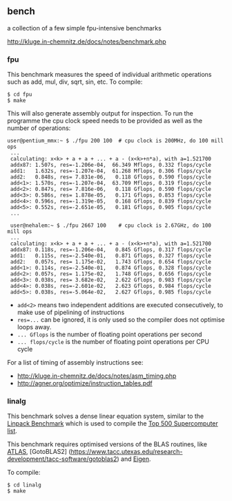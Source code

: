 ## bench
a collection of a few simple fpu-intensive benchmarks

http://kluge.in-chemnitz.de/docs/notes/benchmark.php

### fpu
This benchmark measures the speed of individual arithmetic
operations such as add, mul, div, sqrt, sin, etc. To compile:

```
$ cd fpu
$ make
```

This will also generate assembly output for inspection.
To run the programme the cpu clock speed needs to be provided as well
as the number of operations:

```
user@pentium_mmx:~ $ ./fpu 200 100	# cpu clock is 200MHz, do 100 mill ops
 ...
 calculating: x<k> + a + a + ... + a - (x<k>+n*a), with a=1.521700
 addx87: 1.507s, res=-1.206e-04,  66.349 Mflops, 0.332 flops/cycle
 add1:   1.632s, res=-1.207e-04,  61.268 Mflops, 0.306 flops/cycle
 add2:   0.848s, res= 7.831e-06,   0.118 Gflops, 0.590 flops/cycle
 add<1>: 1.570s, res=-1.207e-04,  63.709 Mflops, 0.319 flops/cycle
 add<2>: 0.847s, res= 7.816e-06,   0.118 Gflops, 0.590 flops/cycle
 add<3>: 0.586s, res= 1.878e-05,   0.171 Gflops, 0.853 flops/cycle
 add<4>: 0.596s, res=-1.319e-05,   0.168 Gflops, 0.839 flops/cycle
 add<5>: 0.552s, res=-2.651e-05,   0.181 Gflops, 0.905 flops/cycle
 ...

 user@nehalem:~ $ ./fpu 2667 100	# cpu clock is 2.67GHz, do 100 mill ops
 ...
 calculating: x<k> + a + a + ... + a - (x<k>+n*a), with a=1.521700
 addx87: 0.118s, res=-1.206e-04,   0.845 Gflops, 0.317 flops/cycle
 add1:   0.115s, res=-2.540e-01,   0.871 Gflops, 0.327 flops/cycle
 add2:   0.057s, res= 1.175e-02,   1.743 Gflops, 0.654 flops/cycle
 add<1>: 0.114s, res=-2.540e-01,   0.874 Gflops, 0.328 flops/cycle
 add<2>: 0.057s, res= 1.175e-02,   1.748 Gflops, 0.656 flops/cycle
 add<3>: 0.038s, res= 3.682e-02,   2.622 Gflops, 0.983 flops/cycle
 add<4>: 0.038s, res=-2.601e-02,   2.623 Gflops, 0.984 flops/cycle
 add<5>: 0.038s, res=-5.064e-02,   2.627 Gflops, 0.985 flops/cycle
```

- `add<2>` means two independent additions are executed consecutively,
	to make use of pipelining of instructions
- `res=...` can be ignored, it is only used so the compiler
	does not optimise loops away.
- `... Gflops` is the number of floating point operations per second
- `... flops/cycle` is the number of floating point operations per CPU	
	cycle


For a list of timing of assembly instructions see:
- http://kluge.in-chemnitz.de/docs/notes/asm_timing.php
- http://agner.org/optimize/instruction_tables.pdf


### linalg

This benchmark solves a dense linear equation system, similar
to the [Linpack Benchmark](http://www.top500.org/project/linpack)
which is used to compile the
[Top 500 Supercomputer list](http://www.top500.org/).

This benchmark requires optimised versions of the BLAS routines,
like [ATLAS](http://math-atlas.sourceforge.net/),
[GotoBLAS2] (https://www.tacc.utexas.edu/research-development/tacc-software/gotoblas2)
and [Eigen](http://eigen.tuxfamily.org/).


To compile:
```
$ cd linalg
$ make
```
